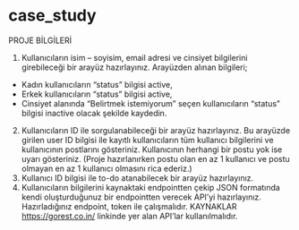 # case_study
PROJE BİLGİLERİ
1. Kullanıcıların isim – soyisim, email adresi ve cinsiyet bilgilerini girebileceği bir arayüz
hazırlayınız. Arayüzden alınan bilgileri;
- Kadın kullanıcıların “status” bilgisi active,
- Erkek kullanıcıların “status” bilgisi active,
- Cinsiyet alanında “Belirtmek istemiyorum” seçen kullanıcıların “status” bilgisi inactive
olacak şekilde kaydedin.
2. Kullanıcıların ID ile sorgulanabileceği bir arayüz hazırlayınız. Bu arayüzde girilen user ID bilgisi
ile kayıtlı kullanıcıların tüm kullanıcı bilgilerini ve kullanıcının postlarını gösteriniz. Kullanıcının
herhangi bir postu yok ise uyarı gösteriniz. (Proje hazırlanırken postu olan en az 1 kullanıcı ve
postu olmayan en az 1 kullanıcı olmasını rica ederiz.)
3. Kullanıcı ID bilgisi ile to-do atanabilecek bir arayüz hazırlayınız.
4. Kullanıcıların bilgilerini kaynaktaki endpointten çekip JSON formatında kendi oluşturduğunuz
bir endpointten verecek API’yi hazırlayınız. Hazırladığınız endpoint, token ile çalışmalıdır.
KAYNAKLAR
https://gorest.co.in/ linkinde yer alan API’lar kullanılmalıdır.
